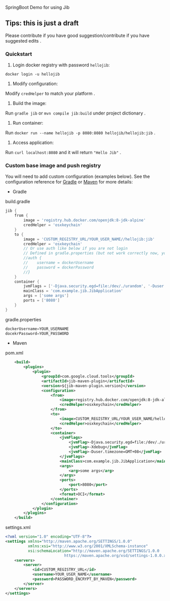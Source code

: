 SpringBoot Demo for using Jib

## Tips: this is just a draft 

Please contribute if you have good suggestion/contribute if you have suggested edits .

### Quickstart

1. Login docker registry with password `hellojib`:
 
```
docker login -u hellojib
```

1. Modify configuration:

Modify  `credHelper` to match your platform .

1. Build the image:

Run `gradle jib` or `mvn compile jib:build` under project dictionary .

1. Run container:

Run `docker run --name hellojib -p 8080:8080 hellojib/hellojib:jib` .

1. Access application:

Run `curl localhost:8080` and it will return `"Hello Jib"` .

### Custom base image and push registry

You will need to add custom configuration (examples below). See the configuration reference for [Gradle](https://github.com/GoogleContainerTools/jib/tree/master/jib-gradle-plugin#extended-usage) or  [Maven](https://github.com/GoogleContainerTools/jib/tree/master/jib-maven-plugin#extended-usage) for more details:

- Gradle

build.gradle

```gradle
jib {
    from {
        image = 'registry.hub.docker.com/openjdk:8-jdk-alpine'
        credHelper = 'osxkeychain'
    }
    to {
        image = 'CUSTOM_REGISTRY_URL/YOUR_USER_NAME//hellojib:jib'
        credHelper = 'osxkeychain'
        // Or use auth like below if you are not login
        // Defined in gradle.properties (but not work correctly now, you need to replace your credentials directly(not recommend))
        //auth {
        //    username = dockerUsername
        //    password = dockerPassword
        //}
    }
    container {
        jvmFlags = ['-Djava.security.egd=file:/dev/./urandom', '-Duser.timezone=GMT+08', '-Xdebug']
        mainClass = 'com.example.jib.JibApplication'
        args = ['some args']
        ports = ['8080']
    }
}
```

gradle.properties

```gradle
dockerUsername=YOUR_USERNAME
docekrPassword=YOUR_PASSWORD
```

- Maven 

pom.xml
 
```xml
    <build>
        <plugins>
            <plugin>
                <groupId>com.google.cloud.tools</groupId>
                <artifactId>jib-maven-plugin</artifactId>
                <version>${jib-maven-plugin.version}</version>
                <configuration>
                    <from>
                        <image>registry.hub.docker.com/openjdk:8-jdk-alpine</image>
                        <credHelper>osxkeychain</credHelper>
                    </from>
                    <to>
                        <image>CUSTOM_REGISTRY_URL/YOUR_USER_NAME/hellojib:jib</image>
                        <credHelper>osxkeychain</credHelper>
                    </to>
                    <container>
                        <jvmFlags>
                            <jvmFlag>-Djava.security.egd=file:/dev/./urandom</jvmFlag>
                            <jvmFlag>-Xdebug</jvmFlag>
                            <jvmFlag>-Duser.timezone=GMT+08</jvmFlag>
                        </jvmFlags>
                        <mainClass>com.example.jib.JibApplication</mainClass>
                        <args>
                            <arg>some args</arg>
                        </args>
                        <ports>
                            <port>8080</port>
                        </ports>
                        <format>OCI</format>
                    </container>
                </configuration>
            </plugin>
        </plugins>
    </build>
```

settings.xml

```xml
<?xml version="1.0" encoding="UTF-8"?>
<settings xmlns="http://maven.apache.org/SETTINGS/1.0.0"
          xmlns:xsi="http://www.w3.org/2001/XMLSchema-instance"
          xsi:schemaLocation="http://maven.apache.org/SETTINGS/1.0.0
                          https://maven.apache.org/xsd/settings-1.0.0.xsd">
    <servers>
        <server>
            <id>CUSTOM_REGISTRY_URL</id>
            <username>YOUR_USER_NAME</username>
            <password>PASSWORD_ENCRYPT_BY_MAVEN</password>
        </server>
    </servers>
</settings>
```